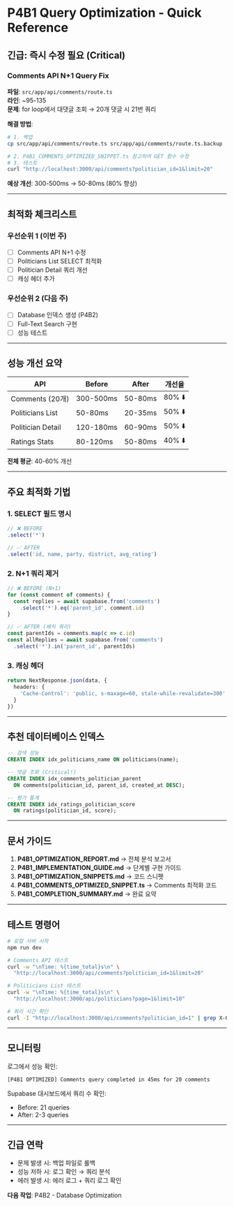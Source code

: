 # P4B1 Query Optimization - Quick Reference

## 긴급: 즉시 수정 필요 (Critical)

### Comments API N+1 Query Fix
**파일**: `src/app/api/comments/route.ts`  
**라인**: ~95-135  
**문제**: for loop에서 대댓글 조회 → 20개 댓글 시 21번 쿼리

**해결 방법**:
```bash
# 1. 백업
cp src/app/api/comments/route.ts src/app/api/comments/route.ts.backup

# 2. P4B1_COMMENTS_OPTIMIZED_SNIPPET.ts 참고하여 GET 함수 수정
# 3. 테스트
curl "http://localhost:3000/api/comments?politician_id=1&limit=20"
```

**예상 개선**: 300-500ms → 50-80ms (80% 향상)

---

## 최적화 체크리스트

### 우선순위 1 (이번 주)
- [ ] Comments API N+1 수정
- [ ] Politicians List SELECT 최적화
- [ ] Politician Detail 쿼리 개선
- [ ] 캐싱 헤더 추가

### 우선순위 2 (다음 주)
- [ ] Database 인덱스 생성 (P4B2)
- [ ] Full-Text Search 구현
- [ ] 성능 테스트

---

## 성능 개선 요약

| API | Before | After | 개선율 |
|-----|--------|-------|--------|
| Comments (20개) | 300-500ms | 50-80ms | 80% ⬇️ |
| Politicians List | 50-80ms | 20-35ms | 50% ⬇️ |
| Politician Detail | 120-180ms | 60-90ms | 50% ⬇️ |
| Ratings Stats | 80-120ms | 50-80ms | 40% ⬇️ |

**전체 평균**: 40-60% 개선

---

## 주요 최적화 기법

### 1. SELECT 필드 명시
```typescript
// ❌ BEFORE
.select('*')

// ✅ AFTER
.select('id, name, party, district, avg_rating')
```

### 2. N+1 쿼리 제거
```typescript
// ❌ BEFORE (N+1)
for (const comment of comments) {
  const replies = await supabase.from('comments')
    .select('*').eq('parent_id', comment.id)
}

// ✅ AFTER (배치 쿼리)
const parentIds = comments.map(c => c.id)
const allReplies = await supabase.from('comments')
  .select('*').in('parent_id', parentIds)
```

### 3. 캐싱 헤더
```typescript
return NextResponse.json(data, {
  headers: {
    'Cache-Control': 'public, s-maxage=60, stale-while-revalidate=300'
  }
})
```

---

## 추천 데이터베이스 인덱스

```sql
-- 검색 성능
CREATE INDEX idx_politicians_name ON politicians(name);

-- 댓글 조회 (Critical!)
CREATE INDEX idx_comments_politician_parent 
  ON comments(politician_id, parent_id, created_at DESC);

-- 평가 통계
CREATE INDEX idx_ratings_politician_score 
  ON ratings(politician_id, score);
```

---

## 문서 가이드

1. **P4B1_OPTIMIZATION_REPORT.md** → 전체 분석 보고서
2. **P4B1_IMPLEMENTATION_GUIDE.md** → 단계별 구현 가이드
3. **P4B1_OPTIMIZATION_SNIPPETS.md** → 코드 스니펫
4. **P4B1_COMMENTS_OPTIMIZED_SNIPPET.ts** → Comments 최적화 코드
5. **P4B1_COMPLETION_SUMMARY.md** → 완료 요약

---

## 테스트 명령어

```bash
# 로컬 서버 시작
npm run dev

# Comments API 테스트
curl -w "\nTime: %{time_total}s\n" \
  "http://localhost:3000/api/comments?politician_id=1&limit=20"

# Politicians List 테스트
curl -w "\nTime: %{time_total}s\n" \
  "http://localhost:3000/api/politicians?page=1&limit=10"

# 쿼리 시간 확인
curl -I "http://localhost:3000/api/comments?politician_id=1" | grep X-Query-Time
```

---

## 모니터링

로그에서 성능 확인:
```
[P4B1 OPTIMIZED] Comments query completed in 45ms for 20 comments
```

Supabase 대시보드에서 쿼리 수 확인:
- Before: 21 queries
- After: 2-3 queries

---

## 긴급 연락

- 문제 발생 시: 백업 파일로 롤백
- 성능 저하 시: 로그 확인 → 쿼리 분석
- 에러 발생 시: 에러 로그 + 쿼리 로그 확인

**다음 작업**: P4B2 - Database Optimization
